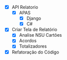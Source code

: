 - [x] API Relatorio
	- [x] APAS
		- [x] Django
		- [x] C#
- [x] Criar Tela de Relatório
	- [x] Analise NSU Cartões
	- [x] Acordos
	- [x] Totalizadores
- [x] Refatoração do Código 